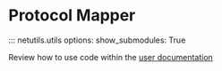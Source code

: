 # Protocol Mapper

::: netutils.utils
    options:
        show_submodules: True

Review how to use code within the [user documentation](../../user/lib_use_cases_jinja_filters.md)